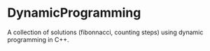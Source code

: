 # DynamicProgramming
A collection of solutions (fibonnacci, counting steps) using dynamic programming in C++.
